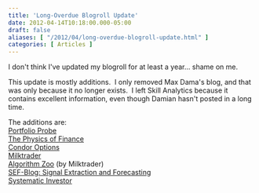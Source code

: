 ```yaml
---
title: 'Long-Overdue Blogroll Update'
date: 2012-04-14T10:18:00.000-05:00
draft: false
aliases: [ "/2012/04/long-overdue-blogroll-update.html" ]
categories: [ Articles ]
---
```


I don't think I've updated my blogroll for at least a year... shame on me.  
  
This update is mostly additions.  I only removed Max Dama's blog, and that was only because it no longer exists.  I left Skill Analytics because it contains excellent information, even though Damian hasn't posted in a long time.  
  
The additions are:  
[Portfolio Probe](http://www.portfolioprobe.com/blog/)  
[The Physics of Finance](http://physicsoffinance.blogspot.com/)  
[Condor Options](http://seekingalpha.com/author/condor-options/articles)  
[Milktrader](http://www.milktrader.net/)  
[Algorithm Zoo](http://algorithmzoo.com/) (by Milktrader)[  
SEF-Blog: Signal Extraction and Forecasting](http://blog.zhaw.ch/idp/sefblog/)  
[Systematic Investor](http://systematicinvestor.wordpress.com/)